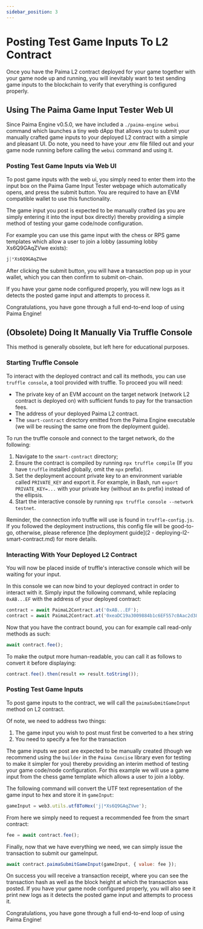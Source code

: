 ```yaml
---
sidebar_position: 3
---
```


# Posting Test Game Inputs To L2 Contract

Once you have the Paima L2 contract deployed for your game together with your game node up and running, you will inevitably want to test sending game inputs to the blockchain
to verify that everything is configured properly.

## Using The Paima Game Input Tester Web UI

Since Paima Engine v0.5.0, we have included a `./paima-engine webui` command which launches a tiny web dApp that allows you to submit your manually crafted game inputs to your deployed L2 contract with a simple and pleasant UI. Do note, you need to have your .env file filled out and your game node running before calling the `webui` command and using it.

### Posting Test Game Inputs via Web UI

To post game inputs with the web ui, you simply need to enter them into the input box on the Paima Game Input Tester webpage which automatically opens, and press the submit button. You are required to have an EVM compatible wallet to use this functionality.

The game input you post is expected to be manually crafted (as you are simply entering it into the input box directly) thereby providing a simple method of testing your game code/node configuration.

For example you can use this game input with the chess or RPS game templates which allow a user to join a lobby (assuming lobby Xs6Q9GAqZVwe exists):

```js
j|*Xs6Q9GAqZVwe
```

After clicking the submit button, you will have a transaction pop up in your wallet, which you can then confirm to submit on-chain.

If you have your game node configured properly, you will new logs as it detects the posted game input and attempts to process it.

Congratulations, you have gone through a full end-to-end loop of using Paima Engine!

## (Obsolete) Doing It Manually Via Truffle Console

This method is generally obsolete, but left here for educational purposes.

### Starting Truffle Console

To interact with the deployed contract and call its methods, you can use `truffle console`, a tool provided with truffle. To proceed you will need:

- The private key of an EVM account on the target network (network L2 contract is deployed on) with sufficient funds to pay for the transaction fees.
- The address of your deployed Paima L2 contract.
- The `smart-contract` directory emitted from the Paima Engine executable (we will be reusing the same one from the deployment guide).

To run the truffle console and connect to the target network, do the following:

1. Navigate to the `smart-contract` directory;
2. Ensure the contract is compiled by running `npx truffle compile` (If you have `truffle` installed globally, omit the `npx` prefix).
3. Set the deployment account private key to an environment variable called `PRIVATE_KEY` and export it. For example, in Bash, run `export PRIVATE_KEY=...` with your private key (without an `0x` prefix) instead of the ellipsis.
4. Start the interactive console by running `npx truffle console --network testnet`.

Reminder, the connection info truffle will use is found in `truffle-config.js`. If you followed the deployment instructions, this config file will be good-to-go, otherwise, please reference [the deployment guide](2 - deploying-l2-smart-contract.md) for more details.

### Interacting With Your Deployed L2 Contract

You will now be placed inside of truffle's interactive console which will be waiting for your input.

In this console we can now bind to your deployed contract in order to interact with it. Simply input the following command, while replacing `0xAB...EF` with the address of your deployed contract:

```js
contract = await PaimaL2Contract.at('0xAB...EF');
contract = await PaimaL2Contract.at('0xeaDC19a3009884b1c6EF557c0Aac2d38F782E55F');
```

Now that you have the contract bound, you can for example call read-only methods as such:

```js
await contract.fee();
```

To make the output more human-readable, you can call it as follows to convert it before displaying:

```js
contract.fee().then(result => result.toString());
```

### Posting Test Game Inputs

To post game inputs to the contract, we will call the `paimaSubmitGameInput` method on L2 contract.

Of note, we need to address two things:

1. The game input you wish to post must first be converted to a hex string
2. You need to specify a fee for the transaction

The game inputs we post are expected to be manually created (though we recommend using the `builder` in the `Paima Concise` library even for testing to make it simpler for you)
thereby providing an interim method of testing your game code/node configuration. For this example we will use a game input from the chess game template which allows a user to join a lobby.

The following command will convert the UTF text representation of the game input to hex and store it in `gameInput`:

```js
gameInput = web3.utils.utf8ToHex('j|*Xs6Q9GAqZVwe');
```

From here we simply need to request a recommended fee from the smart contract:

```js
fee = await contract.fee();
```

Finally, now that we have everything we need, we can simply issue the transaction to submit our gameInput.

```js
await contract.paimaSubmitGameInput(gameInput, { value: fee });
```

On success you will receive a transaction receipt, where you can see the transaction hash as well as the block height at which the transaction was posted. If you have your
game node configured properly, you will also see it print new logs as it detects the posted game input and attempts to process it.

Congratulations, you have gone through a full end-to-end loop of using Paima Engine!
